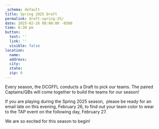 ```yaml
---
_schema: default
title: Spring 2025 Draft
permalink: draft-spring-25/
date: 2025-02-26 00:00:00 -0500
time: 6:30 pm
button:
  text: ''
  link: ''
  visible: false
location:
  name:
  address:
  city:
  state:
  zip: 0
---
```

Every season, the DCGFFL conducts a Draft to pick our teams. The paired Captains/QBs will come together to build the teams for our season!

If you are playing during the Spring 2025 season, &nbsp;please be ready for an email late on this evening, February 26, to find out your team color to wear to the TAP event on the following day, February 27.

We are so excited for this season to begin!

&nbsp;